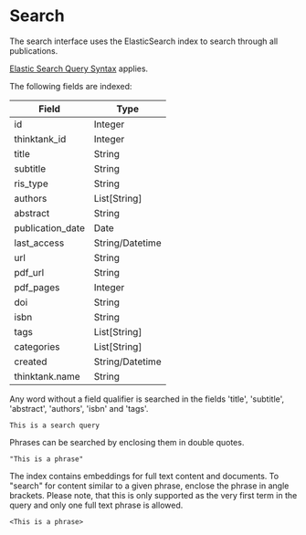 # Search

The search interface uses the ElasticSearch index to search through all publications.

[Elastic Search Query Syntax](https://www.elastic.co/guide/en/elasticsearch/reference/current/query-dsl-query-string-query.html#query-string-syntax) applies.

The following fields are indexed:

| Field             | Type            |
|-------------------|-----------------|
| id                | Integer         |
| thinktank_id      | Integer         |
| title             | String          |
| subtitle          | String          |
| ris_type          | String          |
| authors           | List[String]    |
| abstract          | String          |
| publication_date  | Date            |
| last_access       | String/Datetime |
| url               | String          |
| pdf_url           | String          |
| pdf_pages         | Integer         |
| doi               | String          |
| isbn              | String          |
| tags              | List[String]    |
| categories        | List[String]    |
| created           | String/Datetime |
| thinktank.name    | String          |

Any word without a field qualifier is searched in the fields 'title', 'subtitle', 'abstract', 'authors', 'isbn' and 'tags'.

    This is a search query

Phrases can be searched by enclosing them in double quotes.

    "This is a phrase"

The index contains embeddings for full text content and documents. To "search" for content similar to a given phrase, enclose the phrase in angle brackets. Please note, that this is only supported as the very first term in the query and only one full text phrase is allowed.

    <This is a phrase>

